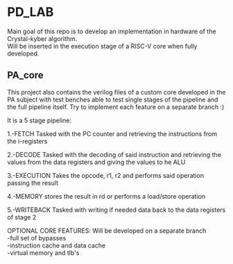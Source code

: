 # PD_LAB
Main goal of this repo is to develop an implementation in hardware of the Crystal-kyber algorithm.  
Will be inserted in the execution stage of a RISC-V core when fully developed.


## PA_core
This project also contains the verilog files of a custom core developed in the PA subject with test benches able to test single stages of the pipeline and the full pipeline itself.
Try to implement each feature on a separate branch :)

It is a 5 stage pipeline:

1.-FETCH
Tasked with the PC counter and retrieving the instructions from the i-registers

2.-DECODE
Tasked with the decoding of said instruction and retrieving the values from the data registers and giving the values to he ALU

3.-EXECUTION
Takes the opcode, r1, r2 and performs said operation passing the result

4.-MEMORY
stores the result in rd or performs a load/store operation

5.-WRITEBACK
Tasked with writing if needed data back to the data registers of stage 2


OPTIONAL CORE FEATURES:
Will be developed on a separate branch  
-full set of bypasses  
-instruction cache and data cache  
-virtual memory and tlb's   